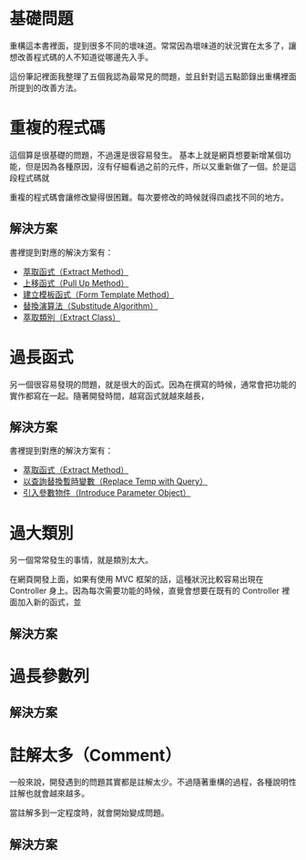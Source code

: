 # 基礎問題

重構這本書裡面，提到很多不同的壞味道。常常因為壞味道的狀況實在太多了，讓想改善程式碼的人不知道從哪邊先入手。

這份筆記裡面我整理了五個我認為最常見的問題，並且針對這五點節錄出重構裡面所提到的改善方法。

# 重複的程式碼
這個算是很基礎的問題，不過還是很容易發生。 基本上就是網頁想要新增某個功能，但是因為各種原因，沒有仔細看過之前的元件，所以又重新做了一個。於是這段程式碼就

重複的程式碼會讓修改變得很困難。每次要修改的時候就得四處找不同的地方。

## 解決方案

書裡提到對應的解決方案有：

- [萃取函式（Extract Method）](extract_method.md)
- [上移函式（Pull Up Method）](pull_up_method.md)
- [建立模板函式（Form Template Method）](form_template_method.md)
- [替換演算法（Substitude Algorithm）](substitude_algorithm.md)
- [萃取類別（Extract Class）](extract_class.md)

# 過長函式
另一個很容易發現的問題，就是很大的函式。因為在撰寫的時候，通常會把功能的實作都寫在一起。隨著開發時間，越寫函式就越來越長，

## 解決方案

書裡提到對應的解決方案有：

- [萃取函式（Extract Method）](extract_method.md)
- [以查詢替換暫時變數（Replace Temp with Query）](replace_temp_with_query.md)
- [引入參數物件（Introduce Parameter Object）](introduce_parameter_object.md)

# 過大類別
另一個常常發生的事情，就是類別太大。

在網頁開發上面，如果有使用 MVC 框架的話，這種狀況比較容易出現在 Controller 身上。因為每次需要功能的時候，直覺會想要在既有的 Controller 裡面加入新的函式，並

## 解決方案

# 過長參數列

## 解決方案

# 註解太多（Comment）
一般來說，開發遇到的問題其實都是註解太少。不過隨著重構的過程，各種說明性註解也就會越來越多。

當註解多到一定程度時，就會開始變成問題。

## 解決方案
